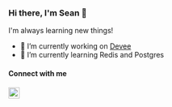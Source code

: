 ### Hi there, I'm Sean 👋

<!--
**21sparker/21sparker** is a ✨ _special_ ✨ repository because its `README.md` (this file) appears on your GitHub profile.
-->
I'm always learning new things!

- 🔭 I’m currently working on [Devee][Devee]
- 🌱 I’m currently learning Redis and Postgres

#### Connect with me
[<img align="left" alt="codeSTACKr | LinkedIn" width="22px" src="https://cdn.jsdelivr.net/npm/simple-icons@v3/icons/linkedin.svg" />][linkedin]

[devee]: https://github.com/21sparker/devee
[linkedin]: https://www.linkedin.com/in/sean-d-parker/
